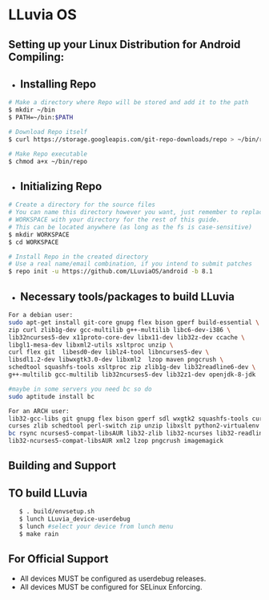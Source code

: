# LLuvia OS #

## Setting up your Linux Distribution for Android Compiling: ##
   -  ## Installing Repo ##
   
   ```bash
   # Make a directory where Repo will be stored and add it to the path
   $ mkdir ~/bin
   $ PATH=~/bin:$PATH

   # Download Repo itself
   $ curl https://storage.googleapis.com/git-repo-downloads/repo > ~/bin/repo

   # Make Repo executable 
   $ chmod a+x ~/bin/repo
   ```
   
   - ## Initializing Repo ##
   
   ```bash
   # Create a directory for the source files
   # You can name this directory however you want, just remember to replace
   # WORKSPACE with your directory for the rest of this guide.
   # This can be located anywhere (as long as the fs is case-sensitive)
   $ mkdir WORKSPACE
   $ cd WORKSPACE

   # Install Repo in the created directory
   # Use a real name/email combination, if you intend to submit patches
   $ repo init -u https://github.com/LLuviaOS/android -b 8.1
   ```
   
   - ## Necessary tools/packages to build LLuvia ##
   
   ```bash
   For a debian user:
   sudo apt-get install git-core gnupg flex bison gperf build-essential \
   zip curl zlib1g-dev gcc-multilib g++-multilib libc6-dev-i386 \
   lib32ncurses5-dev x11proto-core-dev libx11-dev lib32z-dev ccache \
   libgl1-mesa-dev libxml2-utils xsltproc unzip \
   curl flex git  libesd0-dev liblz4-tool libncurses5-dev \
   libsdl1.2-dev libwxgtk3.0-dev libxml2  lzop maven pngcrush \
   schedtool squashfs-tools xsltproc zip zlib1g-dev lib32readline6-dev \
   g++-multilib gcc-multilib lib32ncurses5-dev lib32z1-dev openjdk-8-jdk
  
   #maybe in some servers you need bc so do
   sudo aptitude install bc
   
   For an ARCH user:
   lib32-gcc-libs git gnupg flex bison gperf sdl wxgtk2 squashfs-tools curl n
   curses zlib schedtool perl-switch zip unzip libxslt python2-virtualenv 
   bc rsync ncurses5-compat-libsAUR lib32-zlib lib32-ncurses lib32-readline 
   lib32-ncurses5-compat-libsAUR xml2 lzop pngcrush imagemagick
   ```
   
## Building and Support ##

## TO build LLuvia  ##
```bash
   $ . build/envsetup.sh
   $ lunch LLuvia_device-userdebug
   $ lunch #select your device from lunch menu
   $ make rain
   ```
   
## For Official Support ##
- All devices MUST be configured as userdebug releases.
- All devices MUST be configured for SELinux Enforcing.
